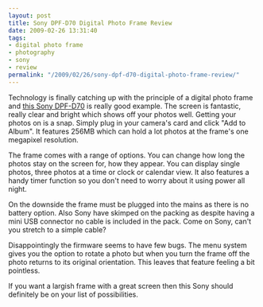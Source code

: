 ```yaml
---
layout: post
title: Sony DPF-D70 Digital Photo Frame Review
date: 2009-02-26 13:31:40
tags:
- digital photo frame
- photography
- sony
- review
permalink: "/2009/02/26/sony-dpf-d70-digital-photo-frame-review/"
---
```

Technology is finally catching up with the principle of a digital photo
frame and [this Sony DPF-D70](http://www.amazon.co.uk/Sony-DPF-D70-Black-Digital-Photo/dp/B0013K533U/)
is really good example. The screen is fantastic, really clear and bright
which shows off your photos well. Getting your photos on is a snap.
Simply plug in your camera's card and click "Add to Album". It features
256MB which can hold a lot photos at the frame's one megapixel resolution.

The frame comes with a range of options. You can change how long the photos
stay on the screen for, how they appear. You can display single photos, three
photos at a time or clock or calendar view. It also features a handy timer
function so you don't need to worry about it using power all night.

On the downside the frame must be plugged into the mains as there is no
battery option. Also Sony have skimped on the packing as despite having a
mini USB connector no cable is included in the pack. Come on Sony, can't
you stretch to a simple cable?

Disappointingly the firmware seems to have few bugs. The menu system
gives you the option to rotate a photo but when you turn the frame off
the photo returns to its original orientation. This leaves that feature
feeling a bit pointless.

If you want a largish frame with a great screen then this Sony should
definitely be on your list of possibilities.
